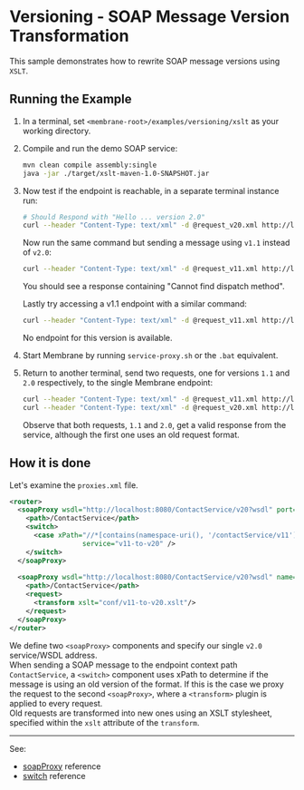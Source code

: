 # Versioning - SOAP Message Version Transformation

This sample demonstrates how to rewrite SOAP message versions using `XSLT`.


## Running the Example

1. In a terminal, set `<membrane-root>/examples/versioning/xslt` as your working directory.


2. Compile and run the demo SOAP service:
    ```sh
    mvn clean compile assembly:single
    java -jar ./target/xslt-maven-1.0-SNAPSHOT.jar
    ```


3. Now test if the endpoint is reachable, in a separate terminal instance run:
    ```sh
   # Should Respond with "Hello ... version 2.0"
    curl --header "Content-Type: text/xml" -d @request_v20.xml http://localhost:8080/ContactService/v20
    ```
   
    Now run the same command but sending a message using `v1.1` instead of `v2.0`:
    ```sh
    curl --header "Content-Type: text/xml" -d @request_v11.xml http://localhost:8080/ContactService/v20
    ```
    You should see a response containing "Cannot find dispatch method".

    Lastly try accessing a v1.1 endpoint with a similar command:
    ```sh
    curl --header "Content-Type: text/xml" -d @request_v11.xml http://localhost:8080/ContactService/v11
    ```
    No endpoint for this version is available.


4. Start Membrane by running `service-proxy.sh` or the `.bat` equivalent.


5. Return to another terminal, send two requests, one for versions `1.1` and `2.0` respectively, 
    to the single Membrane endpoint:
    ```sh
    curl --header "Content-Type: text/xml" -d @request_v11.xml http://localhost:2000/ContactService
    curl --header "Content-Type: text/xml" -d @request_v20.xml http://localhost:2000/ContactService
    ```
   Observe that both requests, `1.1` and `2.0`, get a valid response from the service, although 
    the first one uses an old request format.

## How it is done

Let's examine the `proxies.xml` file.

```xml
<router>
  <soapProxy wsdl="http://localhost:8080/ContactService/v20?wsdl" port="2000">
    <path>/ContactService</path>
    <switch>
      <case xPath="//*[contains(namespace-uri(), '/contactService/v11')]"
                  service="v11-to-v20" />
    </switch>
  </soapProxy>
    
  <soapProxy wsdl="http://localhost:8080/ContactService/v20?wsdl" name="v11-to-v20" port="2000">
    <path>/ContactService</path>
    <request>
      <transform xslt="conf/v11-to-v20.xslt"/>
    </request>
  </soapProxy>
</router>
```

We define two `<soapProxy>` components and specify our single `v2.0` service/WSDL address.  
When sending a SOAP message to the endpoint context path `ContactService`,
a `<switch>` component uses xPath to determine if the message is using an old version of the format.
If this is the case we proxy the request to the second `<soapProxy>`, where a `<transform>` plugin is applied to every request.  
Old requests are transformed into new ones using an XSLT stylesheet, specified within the `xslt` attribute of the `transform`.

---
See:
- [soapProxy](https://membrane-soa.org/api-gateway-doc/current/configuration/reference/soapProxy.htm) reference
- [switch](https://membrane-soa.org/api-gateway-doc/current/configuration/reference/switch.htm) reference